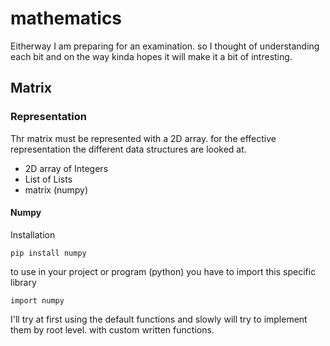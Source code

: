 # mathematics
Eitherway I am preparing for an examination. so I thought of understanding each bit and on the way kinda hopes it will make it a bit of intresting.

## Matrix

### Representation

Thr matrix must be represented with a 2D array. for the effective representation the different data structures are looked at.
 * 2D array of Integers
 * List of Lists
 * matrix (numpy)

#### Numpy
Installation
```
pip install numpy
```
to use in your project or program (python) you have to import this specific library

```
import numpy
```
I'll try at first using the default functions and slowly will try to implement them by root level. with custom written functions.
